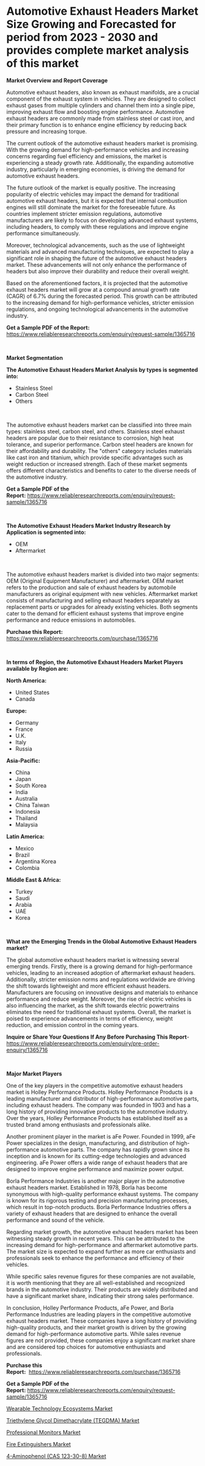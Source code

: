 <p><h1>Automotive Exhaust Headers Market Size Growing and Forecasted for period from 2023 - 2030 and provides complete market analysis of this market</h1></p><p><strong>Market Overview and Report Coverage</strong></p>
<p><p>Automotive exhaust headers, also known as exhaust manifolds, are a crucial component of the exhaust system in vehicles. They are designed to collect exhaust gases from multiple cylinders and channel them into a single pipe, improving exhaust flow and boosting engine performance. Automotive exhaust headers are commonly made from stainless steel or cast iron, and their primary function is to enhance engine efficiency by reducing back pressure and increasing torque.</p><p>The current outlook of the automotive exhaust headers market is promising. With the growing demand for high-performance vehicles and increasing concerns regarding fuel efficiency and emissions, the market is experiencing a steady growth rate. Additionally, the expanding automotive industry, particularly in emerging economies, is driving the demand for automotive exhaust headers.</p><p>The future outlook of the market is equally positive. The increasing popularity of electric vehicles may impact the demand for traditional automotive exhaust headers, but it is expected that internal combustion engines will still dominate the market for the foreseeable future. As countries implement stricter emission regulations, automotive manufacturers are likely to focus on developing advanced exhaust systems, including headers, to comply with these regulations and improve engine performance simultaneously.</p><p>Moreover, technological advancements, such as the use of lightweight materials and advanced manufacturing techniques, are expected to play a significant role in shaping the future of the automotive exhaust headers market. These advancements will not only enhance the performance of headers but also improve their durability and reduce their overall weight.</p><p>Based on the aforementioned factors, it is projected that the automotive exhaust headers market will grow at a compound annual growth rate (CAGR) of 6.7% during the forecasted period. This growth can be attributed to the increasing demand for high-performance vehicles, stricter emission regulations, and ongoing technological advancements in the automotive industry.</p></p>
<p><strong>Get a Sample PDF of the Report:</strong> <a href="https://www.reliableresearchreports.com/enquiry/request-sample/1365716">https://www.reliableresearchreports.com/enquiry/request-sample/1365716</a></p>
<p>&nbsp;</p>
<p><strong>Market Segmentation</strong></p>
<p><strong>The Automotive Exhaust Headers Market Analysis by types is segmented into:</strong></p>
<p><ul><li>Stainless Steel</li><li>Carbon Steel</li><li>Others</li></ul></p>
<p>&nbsp;</p>
<p><p>The automotive exhaust headers market can be classified into three main types: stainless steel, carbon steel, and others. Stainless steel exhaust headers are popular due to their resistance to corrosion, high heat tolerance, and superior performance. Carbon steel headers are known for their affordability and durability. The "others" category includes materials like cast iron and titanium, which provide specific advantages such as weight reduction or increased strength. Each of these market segments offers different characteristics and benefits to cater to the diverse needs of the automotive industry.</p></p>
<p><strong>Get a Sample PDF of the Report:</strong>&nbsp;<a href="https://www.reliableresearchreports.com/enquiry/request-sample/1365716">https://www.reliableresearchreports.com/enquiry/request-sample/1365716</a></p>
<p>&nbsp;</p>
<p><strong>The Automotive Exhaust Headers Market Industry Research by Application is segmented into:</strong></p>
<p><ul><li>OEM</li><li>Aftermarket</li></ul></p>
<p>&nbsp;</p>
<p><p>The automotive exhaust headers market is divided into two major segments: OEM (Original Equipment Manufacturer) and aftermarket. OEM market refers to the production and sale of exhaust headers by automobile manufacturers as original equipment with new vehicles. Aftermarket market consists of manufacturing and selling exhaust headers separately as replacement parts or upgrades for already existing vehicles. Both segments cater to the demand for efficient exhaust systems that improve engine performance and reduce emissions in automobiles.</p></p>
<p><strong>Purchase this Report:</strong>&nbsp; <a href="https://www.reliableresearchreports.com/purchase/1365716">https://www.reliableresearchreports.com/purchase/1365716</a></p>
<p>&nbsp;</p>
<p><strong>In terms of Region, the Automotive Exhaust Headers Market Players available by Region are:</strong></p>
<p>
    <p> <strong> North America: </strong>
        <ul>
            <li>United States</li>
            <li>Canada</li>
        </ul>
        </p> 
    <p> <strong> Europe: </strong>
        <ul>
            <li>Germany</li>
            <li>France</li>
            <li>U.K.</li>
            <li>Italy</li>
            <li>Russia</li>
        </ul>
        </p> 
    <p> <strong> Asia-Pacific: </strong>
        <ul>
            <li>China</li>
            <li>Japan</li>
            <li>South Korea</li>
            <li>India</li>
            <li>Australia</li>
            <li>China Taiwan</li>
            <li>Indonesia</li>
            <li>Thailand</li>
            <li>Malaysia</li>
        </ul>
        </p> 
    <p> <strong> Latin America: </strong>
        <ul>
            <li>Mexico</li>
            <li>Brazil</li>
            <li>Argentina Korea</li>
            <li>Colombia</li>
        </ul>
        </p> 
    <p> <strong> Middle East & Africa: </strong>
        <ul>
            <li>Turkey</li>
            <li>Saudi</li>
            <li>Arabia</li>
            <li>UAE</li>
            <li>Korea</li>
        </ul>
    </p>
    </p>
<p>&nbsp;</p>
<p><strong>What are the Emerging Trends in the Global Automotive Exhaust Headers market?</strong></p>
<p><p>The global automotive exhaust headers market is witnessing several emerging trends. Firstly, there is a growing demand for high-performance vehicles, leading to an increased adoption of aftermarket exhaust headers. Additionally, stricter emission norms and regulations worldwide are driving the shift towards lightweight and more efficient exhaust headers. Manufacturers are focusing on innovative designs and materials to enhance performance and reduce weight. Moreover, the rise of electric vehicles is also influencing the market, as the shift towards electric powertrains eliminates the need for traditional exhaust systems. Overall, the market is poised to experience advancements in terms of efficiency, weight reduction, and emission control in the coming years.</p></p>
<p><strong>Inquire or Share Your Questions If Any Before Purchasing This Report</strong>- <a href="https://www.reliableresearchreports.com/enquiry/pre-order-enquiry/1365716">https://www.reliableresearchreports.com/enquiry/pre-order-enquiry/1365716</a></p>
<p>&nbsp;</p>
<p><strong>Major Market Players</strong></p>
<p><p>One of the key players in the competitive automotive exhaust headers market is Holley Performance Products. Holley Performance Products is a leading manufacturer and distributor of high-performance automotive parts, including exhaust headers. The company was founded in 1903 and has a long history of providing innovative products to the automotive industry. Over the years, Holley Performance Products has established itself as a trusted brand among enthusiasts and professionals alike.</p><p>Another prominent player in the market is aFe Power. Founded in 1999, aFe Power specializes in the design, manufacturing, and distribution of high-performance automotive parts. The company has rapidly grown since its inception and is known for its cutting-edge technologies and advanced engineering. aFe Power offers a wide range of exhaust headers that are designed to improve engine performance and maximize power output.</p><p>Borla Performance Industries is another major player in the automotive exhaust headers market. Established in 1978, Borla has become synonymous with high-quality performance exhaust systems. The company is known for its rigorous testing and precision manufacturing processes, which result in top-notch products. Borla Performance Industries offers a variety of exhaust headers that are designed to enhance the overall performance and sound of the vehicle.</p><p>Regarding market growth, the automotive exhaust headers market has been witnessing steady growth in recent years. This can be attributed to the increasing demand for high-performance and aftermarket automotive parts. The market size is expected to expand further as more car enthusiasts and professionals seek to enhance the performance and efficiency of their vehicles.</p><p>While specific sales revenue figures for these companies are not available, it is worth mentioning that they are all well-established and recognized brands in the automotive industry. Their products are widely distributed and have a significant market share, indicating their strong sales performance.</p><p>In conclusion, Holley Performance Products, aFe Power, and Borla Performance Industries are leading players in the competitive automotive exhaust headers market. These companies have a long history of providing high-quality products, and their market growth is driven by the growing demand for high-performance automotive parts. While sales revenue figures are not provided, these companies enjoy a significant market share and are considered top choices for automotive enthusiasts and professionals.</p></p>
<p><strong>Purchase this Report:</strong>&nbsp;&nbsp;<a href="https://www.reliableresearchreports.com/purchase/1365716">https://www.reliableresearchreports.com/purchase/1365716</a></p>
<p></p>
<p><strong>Get a Sample PDF of the Report:</strong>&nbsp;<a href="https://www.reliableresearchreports.com/enquiry/request-sample/1365716">https://www.reliableresearchreports.com/enquiry/request-sample/1365716</a></p>
<p><p><a href="https://www.linkedin.com/pulse/wearable-technology-ecosystems-market-research-report-i5sze/">Wearable Technology Ecosystems Market</a></p><p><a href="https://www.linkedin.com/pulse/triethylene-glycol-dimethacrylate-tegdma-market-size-2023--vujxe/">Triethylene Glycol Dimethacrylate (TEGDMA) Market</a></p><p><a href="https://medium.com/@soloncarter2662/professional-monitors-market-size-growth-forecast-2023-2030-59cbc3ff0e41">Professional Monitors Market</a></p><p><a href="https://medium.com/@elzaziemann1943/fire-extinguishers-market-size-growth-forecast-2023-2030-bdf6901b89e0">Fire Extinguishers Market</a></p><p><a href="https://www.linkedin.com/pulse/4-aminophenol-cas-123-30-8-market-size-2023-2030-global-dozde/">4-Aminophenol (CAS 123-30-8) Market</a></p></p>